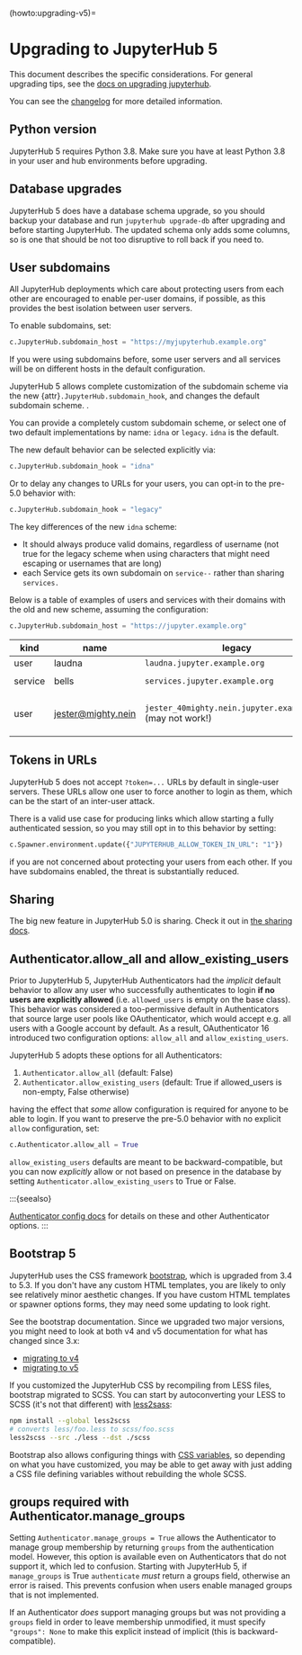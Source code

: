 (howto:upgrading-v5)=

# Upgrading to JupyterHub 5

This document describes the specific considerations.
For general upgrading tips, see the [docs on upgrading jupyterhub](upgrading).

You can see the [changelog](changelog) for more detailed information.

## Python version

JupyterHub 5 requires Python 3.8.
Make sure you have at least Python 3.8 in your user and hub environments before upgrading.

## Database upgrades

JupyterHub 5 does have a database schema upgrade,
so you should backup your database and run `jupyterhub upgrade-db` after upgrading and before starting JupyterHub.
The updated schema only adds some columns, so is one that should be not too disruptive to roll back if you need to.

## User subdomains

All JupyterHub deployments which care about protecting users from each other are encouraged to enable per-user domains, if possible,
as this provides the best isolation between user servers.

To enable subdomains, set:

```python
c.JupyterHub.subdomain_host = "https://myjupyterhub.example.org"
```

If you were using subdomains before, some user servers and all services will be on different hosts in the default configuration.

JupyterHub 5 allows complete customization of the subdomain scheme via the new {attr}`.JupyterHub.subdomain_hook`,
and changes the default subdomain scheme.
.

You can provide a completely custom subdomain scheme, or select one of two default implementations by name: `idna` or `legacy`. `idna` is the default.

The new default behavior can be selected explicitly via:

```python
c.JupyterHub.subdomain_hook = "idna"
```

Or to delay any changes to URLs for your users, you can opt-in to the pre-5.0 behavior with:

```python
c.JupyterHub.subdomain_hook = "legacy"
```

The key differences of the new `idna` scheme:

- It should always produce valid domains, regardless of username (not true for the legacy scheme when using characters that might need escaping or usernames that are long)
- each Service gets its own subdomain on `service--` rather than sharing `services.`

Below is a table of examples of users and services with their domains with the old and new scheme, assuming the configuration:

```python
c.JupyterHub.subdomain_host = "https://jupyter.example.org"
```

| kind    | name               | legacy                                                     | idna                                                                                                  |
| ------- | ------------------ | ---------------------------------------------------------- | ----------------------------------------------------------------------------------------------------- |
| user    | laudna             | `laudna.jupyter.example.org`                               | `laudna.jupyter.example.org`                                                                          |
| service | bells              | `services.jupyter.example.org`                             | `bells--service.jupyter.example.org`                                                                  |
| user    | jester@mighty.nein | `jester_40mighty.nein.jupyter.example.org` (may not work!) | `u-jestermi--8037680.jupyter.example.org` (not as pretty, but guaranteed to be valid and not collide) |

## Tokens in URLs

JupyterHub 5 does not accept `?token=...` URLs by default in single-user servers.
These URLs allow one user to force another to login as them,
which can be the start of an inter-user attack.

There is a valid use case for producing links which allow starting a fully authenticated session,
so you may still opt in to this behavior by setting:

```python
c.Spawner.environment.update({"JUPYTERHUB_ALLOW_TOKEN_IN_URL": "1"})
```

if you are not concerned about protecting your users from each other.
If you have subdomains enabled, the threat is substantially reduced.

## Sharing

The big new feature in JupyterHub 5.0 is sharing.
Check it out in [the sharing docs](sharing-tutorial).

## Authenticator.allow_all and allow_existing_users

Prior to JupyterHub 5, JupyterHub Authenticators had the _implicit_ default behavior to allow any user who successfully authenticates to login **if no users are explicitly allowed** (i.e. `allowed_users` is empty on the base class).
This behavior was considered a too-permissive default in Authenticators that source large user pools like OAuthenticator, which would accept e.g. all users with a Google account by default.
As a result, OAuthenticator 16 introduced two configuration options: `allow_all` and `allow_existing_users`.

JupyterHub 5 adopts these options for all Authenticators:

1. `Authenticator.allow_all` (default: False)
2. `Authenticator.allow_existing_users` (default: True if allowed_users is non-empty, False otherwise)

having the effect that _some_ allow configuration is required for anyone to be able to login.
If you want to preserve the pre-5.0 behavior with no explicit `allow` configuration, set:

```python
c.Authenticator.allow_all = True
```

`allow_existing_users` defaults are meant to be backward-compatible, but you can now _explicitly_ allow or not based on presence in the database by setting `Authenticator.allow_existing_users` to True or False.

:::{seealso}

[Authenticator config docs](authenticators) for details on these and other Authenticator options.
:::

## Bootstrap 5

JupyterHub uses the CSS framework [bootstrap](https://getbootstrap.com), which is upgraded from 3.4 to 5.3.
If you don't have any custom HTML templates, you are likely to only see relatively minor aesthetic changes.
If you have custom HTML templates or spawner options forms, they may need some updating to look right.

See the bootstrap documentation. Since we upgraded two major versions, you might need to look at both v4 and v5 documentation for what has changed since 3.x:

- [migrating to v4](https://getbootstrap.com/docs/4.6/migration/)
- [migrating to v5](https://getbootstrap.com/docs/5.3/migration/)

If you customized the JupyterHub CSS by recompiling from LESS files, bootstrap migrated to SCSS.
You can start by autoconverting your LESS to SCSS (it's not that different) with [less2sass](https://github.com/ekryski/less2sass):

```bash
npm install --global less2scss
# converts less/foo.less to scss/foo.scss
less2scss --src ./less --dst ./scss
```

Bootstrap also allows configuring things with [CSS variables](https://getbootstrap.com/docs/5.3/customize/css-variables/), so depending on what you have customized, you may be able to get away with just adding a CSS file defining variables without rebuilding the whole SCSS.

## groups required with Authenticator.manage_groups

Setting `Authenticator.manage_groups = True` allows the Authenticator to manage group membership by returning `groups` from the authentication model.
However, this option is available even on Authenticators that do not support it, which led to confusion.
Starting with JupyterHub 5, if `manage_groups` is True `authenticate` _must_ return a groups field, otherwise an error is raised.
This prevents confusion when users enable managed groups that is not implemented.

If an Authenticator _does_ support managing groups but was not providing a `groups` field in order to leave membership unmodified, it must specify `"groups": None` to make this explicit instead of implicit (this is backward-compatible).
